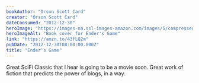 ```yaml
---
bookAuthor: "Orson Scott Card"
creator: "Orson Scott Card"
dateConsumed: "2012-12-30"
heroImage: "https://images-na.ssl-images-amazon.com/images/S/compressed.photo.goodreads.com/books/1408303130i/375802.jpg"
heroImageAlt: "Book cover for Ender's Game"
link: "https://amzn.to/43fLQ2m"
pubDate: "2012-12-30T08:00:00.000Z"
title: "Ender's Game"
---
```


Great SciFi Classic that I hear is going to be a movie soon. Great work of fiction that predicts the power of blogs, in a way.
